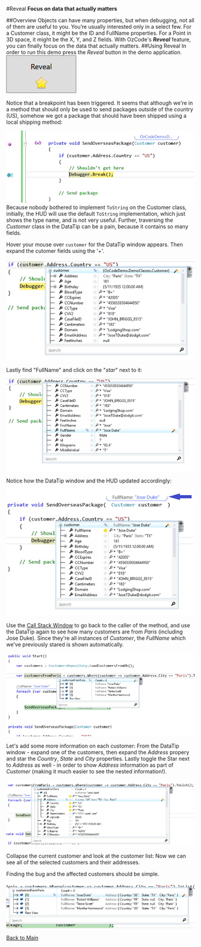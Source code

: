 ﻿#Reveal
**Focus on data that actually matters**   

##Overview
Objects can have many properties, but when debugging, not all of them are useful to you. You’re usually interested only in a select few. For a Customer class, it might be the ID and FullName properties. For a Point in 3D space, it might be the X, Y, and Z fields. With OzCode's ***Reveal*** feature, you can finally focus on the data that actually matters. 
##Using Reveal
In order to run this demo press the _Reveal_ button in the demo application.  
![Reveal button](Resources/RevealButton.PNG)  

Notice that a breakpoint has been triggered. 
It seems that although we're in a method that should only be used to send packages outside of the country (US), somehow we got a package that should have been shipped using a local shipping method:  

![Debug break](Resources/DebuggerBreak.PNG)  
Because nobody bothered to implement `ToString` on the Customer class, initially, the HUD will use the default `ToString` implementation, which just shows the type name, and is not very useful. Further, traversing the _Customer_ class in the DataTip can be a pain, because it contains so many fields.

Hover your mouse over `customer` for the DataTip window appears. Then expand the cutomer fields using the '+'. 

![RevealCustomerName](Resources/WatchWindow1.png) 

Lastly find "FullName" and click on the "*star*" next to it:   

![RevealCustomerName](Resources/WatchWindow2.png) 

Notice how the DataTip window and the HUD updated accordingly:

![RevealCustomerName](Resources/RevealFullName.png)
  
Use the [Call Stack Window](https://msdn.microsoft.com/en-us/library/a3694ts5.aspx) to go back to the caller of the method, and use the DataTip again to see how many customers are from *Paris* (including Jose Duke).
Since they're all instances of _Customer_, the _FullName_ which we've previously stared is shown automatically. 

![Customers from Paris](Resources/customersFromParis.png) 

Let's add some more information on each customer: From the DataTip window - expand one of the customers, then expand the _Address_ propery and star the _Country_, _State_ and _City_ properties.
Lastly toggle the Star next to _Address_ as well - in order to show _Address_ information as part of _Customer_ (making it much easier to see the nested information!).

![Add address info](Resources/cutomersWithAddresses.png)

Collapse the current customer and look at the customer list: Now we can see all of the selected customers and their addresses. 

Finding the bug and the affected customers should be simple.

![Customers with addresses](Resources/RevealCustomersAndAddresses.png)

[Back to Main](../../README.md)
